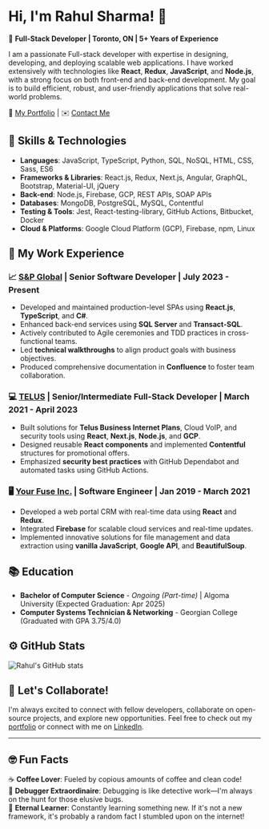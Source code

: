 # Hi, I'm Rahul Sharma! 👋

🎯 **Full-Stack Developer | Toronto, ON | 5+ Years of Experience**

I am a passionate Full-stack developer with expertise in designing, developing, and deploying scalable web applications. I have worked extensively with technologies like **React**, **Redux**, **JavaScript**, and **Node.js**, with a strong focus on both front-end and back-end development. My goal is to build efficient, robust, and user-friendly applications that solve real-world problems.

🔗 [My Portfolio](https://rahulsharma.online) | ✉️ [Contact Me](mailto:rahulsharma.dev@outlook.com)

## 🚀 Skills & Technologies

- **Languages**: JavaScript, TypeScript, Python, SQL, NoSQL, HTML, CSS, Sass, ES6
- **Frameworks & Libraries**: React.js, Redux, Next.js, Angular, GraphQL, Bootstrap, Material-UI, jQuery
- **Back-end**: Node.js, Firebase, GCP, REST APIs, SOAP APIs
- **Databases**: MongoDB, PostgreSQL, MySQL, Contentful
- **Testing & Tools**: Jest, React-testing-library, GitHub Actions, Bitbucket, Docker
- **Cloud & Platforms**: Google Cloud Platform (GCP), Firebase, npm, Linux

## 🔨 My Work Experience

### 📈 [S&P Global](https://www.spglobal.com) | Senior Software Developer | July 2023 - Present
- Developed and maintained production-level SPAs using **React.js**, **TypeScript**, and **C#**.
- Enhanced back-end services using **SQL Server** and **Transact-SQL**.
- Actively contributed to Agile ceremonies and TDD practices in cross-functional teams.
- Led **technical walkthroughs** to align product goals with business objectives.
- Produced comprehensive documentation in **Confluence** to foster team collaboration.

### 💻 [TELUS](https://www.telus.com) | Senior/Intermediate Full-Stack Developer | March 2021 - April 2023
- Built solutions for **Telus Business Internet Plans**, Cloud VoIP, and security tools using **React**, **Next.js**, **Node.js**, and **GCP**.
- Designed reusable **React components** and implemented **Contentful** structures for promotional offers.
- Emphasized **security best practices** with GitHub Dependabot and automated tasks using GitHub Actions.

### 🖥️ [Your Fuse Inc.](https://www.yourfuse.com) | Software Engineer | Jan 2019 - March 2021
- Developed a web portal CRM with real-time data using **React** and **Redux**.
- Integrated **Firebase** for scalable cloud services and real-time updates.
- Implemented innovative solutions for file management and data extraction using **vanilla JavaScript**, **Google API**, and **BeautifulSoup**.

## 📚 Education

- **Bachelor of Computer Science** - *Ongoing (Part-time)* | Algoma University (Expected Graduation: Apr 2025)
- **Computer Systems Technician & Networking** - Georgian College (Graduated with GPA 3.75/4.0)

## ⚙️ GitHub Stats

![Rahul's GitHub stats](https://github-readme-stats.vercel.app/api?username=rahulsharma&show_icons=true&theme=radical)

## 🌱 Let's Collaborate!

I'm always excited to connect with fellow developers, collaborate on open-source projects, and explore new opportunities. Feel free to check out my [portfolio](https://rahulsharma.online) or connect with me on [LinkedIn](https://www.linkedin.com/in/rahul--sharma/).

---

## 🤓 **Fun Facts**
☕ **Coffee Lover**: Fueled by copious amounts of coffee and clean code!  
🐛 **Debugger Extraordinaire**: Debugging is like detective work—I'm always on the hunt for those elusive bugs.  
🚀 **Eternal Learner**: Constantly learning something new. If it's not a new framework, it's probably a random fact I stumbled upon on the internet!  

